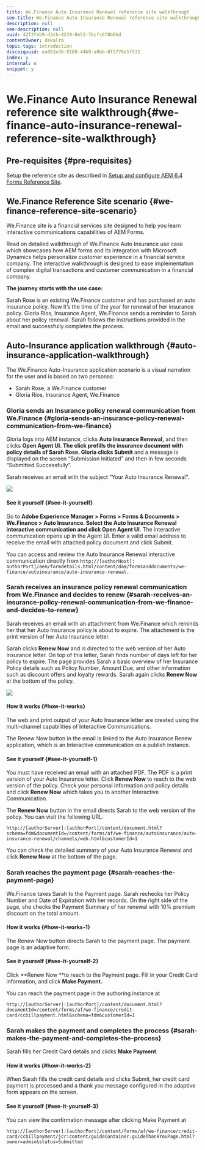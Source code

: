 ```yaml
---
title: We.Finance Auto Insurance Renewal reference site walkthrough
seo-title: We.Finance Auto Insurance Renewal reference site walkthrough
description: null
seo-description: null
uuid: 42f3feb9-d3cb-4239-8e52-7bcfc6f8b6bd
contentOwner: dekalra
topic-tags: introduction
discoiquuid: ea861e36-8188-44b9-a0bb-8f5776e5f532
index: y
internal: n
snippet: y
---
```


# We.Finance Auto Insurance Renewal reference site walkthrough{#we-finance-auto-insurance-renewal-reference-site-walkthrough}

## Pre-requisites {#pre-requisites}

Setup the reference site as described in [Setup and configure AEM 6.4 Forms Reference Site](../../forms/using/setup-reference-sites.md).

## We.Finance Reference Site scenario  {#we-finance-reference-site-scenario}

We.Finance site is a financial services site designed to help you learn interactive communications capabilities of AEM Forms.

Read on detailed walkthrough of We.Finance Auto Insurance use case which showcases how AEM forms and its integration with Microsoft Dynamics helps personalize customer experience in a financial service company. The interactive walkthrough is designed to ease implementation of complex digital transactions and customer communication in a financial company.

**The journey starts with the use case:**

Sarah Rose is an existing We.Finance customer and has purchased an auto insurance policy. Now it’s the time of the year for renewal of her insurance policy. Gloria Rios, Insurance Agent, We.Finance sends a reminder to Sarah about her policy renewal. Sarah follows the instructions provided in the email and successfully completes the process.

## Auto-Insurance application walkthrough {#auto-insurance-application-walkthrough}

The We.Finance Auto-Insurance application scenario is a visual narration for the user and is based on two personas:

* Sarah Rose, a We.Finance customer
* Gloria Rios, Insurance Agent, We.Finance

### Gloria sends an Insurance policy renewal communication from We.Finance {#gloria-sends-an-insurance-policy-renewal-communication-from-we-finance}

Gloria logs into AEM instance, clicks **Auto Insurance Renewal,** and then clicks **Open Agent UI. **The click prefills the insurance document with policy details of Sarah Rose. Gloria clicks** Submit** and a message is displayed on the screen “Submission Initiated” and then in few seconds “Submitted Successfully”.

Sarah receives an email with the subject “Your Auto Insurance Renewal”.

![](assets/agent_ui_email.png) 

#### See it yourself {#see-it-yourself}

Go to **Adobe Experience Manager &gt; Forms &gt; Forms & Documents &gt; We.Finance &gt; Auto Insurance. **Select the** Auto Insurance Renewal **interactive communication** **and** **click** Open Agent UI**. The interactive communication opens up in the Agent UI. Enter a valid email address to receive the email with attached policy document and click Submit.

You can access and review the Auto Insurance Renewal interactive communication directly from `http://[authorHost]: authorPort]/aem/formdetails.html/content/dam/formsanddocuments/we-finance/autoinsurance/auto-insurance-renewal.`

### Sarah receives an insurance policy renewal communication from We.Finance and decides to renew {#sarah-receives-an-insurance-policy-renewal-communication-from-we-finance-and-decides-to-renew}

Sarah receives an email with an attachment from We.Finance which reminds her that her Auto Insurance policy is about to expire. The attachment is the print version of her Auto Insurance letter.

Sarah clicks **Renew Now** and is directed to the web version of her Auto Insurance letter. On top of this letter, Sarah finds number of days left for her policy to expire. The page provides Sarah a basic overview of her Insurance Policy details such as Policy Number, Amount Due, and other information such as discount offers and loyalty rewards. Sarah again clicks **Renew Now** at the bottom of the policy.

![](assets/ref1.png) 

#### How it works {#how-it-works}

The web and print output of your Auto Insurance letter are created using the multi-channel capabilities of Interactive Communications.

The Renew Now button in the email is linked to the Auto Insurance Renew application, which is an Interactive communication on a publish instance.

#### See it yourself {#see-it-yourself-1}

You must have received an email with an attached PDF. The PDF is a print version of your Auto Insurance letter. Click **Renew Now** to reach to the web version of the policy. Check your personal information and policy details and click **Renew Now** which takes you to another Interactive Communication.

The **Renew Now** button in the email directs Sarah to the web version of the policy. You can visit the following URL:

`http://[authorServer]:[authorPort]/content/document.html?schema=fdm&documentId=/content/forms/af/we-finance/autoinsurance/auto-insurance-renewal/channels/web.html&customerId=1`

You can check the detailed summary of your Auto Insurance Renewal and click **Renew Now** at the bottom of the page.

### Sarah reaches the payment page {#sarah-reaches-the-payment-page}

We.Finance takes Sarah to the Payment page. Sarah rechecks her Policy Number and Date of Expiration with her records. On the right side of the page, she checks the Payment Summary of her renewal with 10% premium discount on the total amount.

#### How it works {#how-it-works-1}

The Renew Now button directs Sarah to the payment page. The payment page is an adaptive form.

#### See it yourself {#see-it-yourself-2}

Click **Renew Now **to reach to the Payment page. Fill in your Credit Card information, and click **Make Payment.**

You can reach the payment page in the authoring instance at

`http://[authorServer]:[authorPort]/content/document.html?documentId=/content/forms/af/we-finance/credit-card/ccbillpayment.html&schema=fdm&customerId=1`

### Sarah makes the payment and completes the process {#sarah-makes-the-payment-and-completes-the-process}

Sarah fills her Credit Card details and clicks **Make Payment**.

#### How it works {#how-it-works-2}

When Sarah fills the credit card details and clicks Submit, her credit card payment is processed and a thank you message configured in the adaptive form appears on the screen.

#### See it yourself {#see-it-yourself-3}

You can view the confirmation message after clicking Make Payment at

`http://[authorServer]:[authorPort]/content/forms/af/we-finance/credit-card/ccbillpayment/jcr:content/guideContainer.guideThankYouPage.html?owner=admin&status=Submitted`
